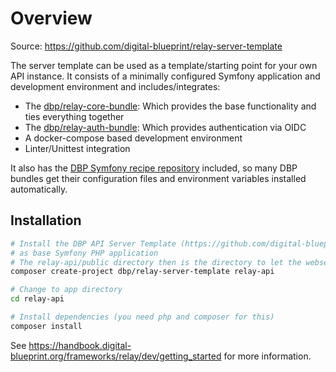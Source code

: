 # Overview

Source: https://github.com/digital-blueprint/relay-server-template

The server template can be used as a template/starting point for your own API instance.
It consists of a minimally configured Symfony application and development environment
and includes/integrates:

* The [dbp/relay-core-bundle](https://packagist.org/packages/dbp/relay-core-bundle): Which provides the base functionality and ties everything together
* The [dbp/relay-auth-bundle](https://packagist.org/packages/dbp/relay-auth-bundle): Which provides authentication via OIDC
* A docker-compose based development environment
* Linter/Unittest integration

It also has the [DBP Symfony recipe repository](https://github.com/digital-blueprint/symfony-recipes) included,
so many DBP bundles get their configuration files and environment variables installed automatically.

## Installation

```bash
# Install the DBP API Server Template (https://github.com/digital-blueprint/relay-server-template)
# as base Symfony PHP application
# The relay-api/public directory then is the directory to let the webserver point at 
composer create-project dbp/relay-server-template relay-api

# Change to app directory
cd relay-api

# Install dependencies (you need php and composer for this)
composer install
```

See https://handbook.digital-blueprint.org/frameworks/relay/dev/getting_started for more information.
